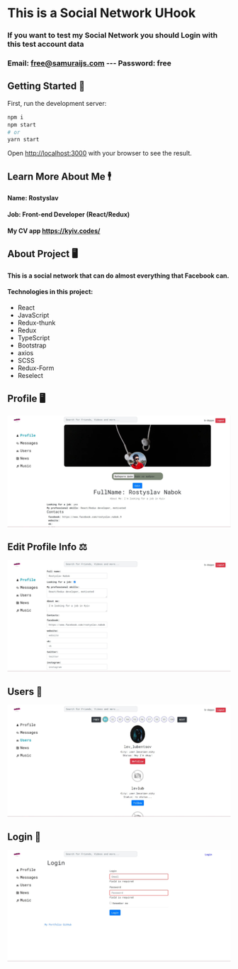 # This is a Social Network UHook

### If you want to test my Social Network you should Login with this test account data
### Email: free@samuraijs.com --- Password: free

## Getting Started 🏁

First, run the development server:

```bash
npm i
npm start
# or
yarn start
```

Open [http://localhost:3000](http://localhost:3000) with your browser to see the result.

## Learn More About Me 🕴️

#### Name: Rostyslav
#### Job: Front-end Developer (React/Redux)
#### My CV app <https://kyiv.codes/>


## About Project 🖥️

#### This is a social network that can do almost everything that Facebook can.

#### Technologies in this project:

  * React
  * JavaScript
  * Redux-thunk
  * Redux
  * TypeScript
  * Bootstrap
  * axios
  * SCSS
  * Redux-Form
  * Reselect
  
  ## Profile 🖥️
  
  ![Profile](./src/assets/README_Photos/Profile.jpg)
  
  ## Edit Profile Info ⚖️
  
  ![Profile](./src/assets/README_Photos/EditProfileInfo.jpg)
 
  ## Users 🧔
  ![Users](./src/assets/README_Photos/Users.jpg)
  
  ## Login 🚩
  ![Login](./src/assets/README_Photos/Login.jpg)
